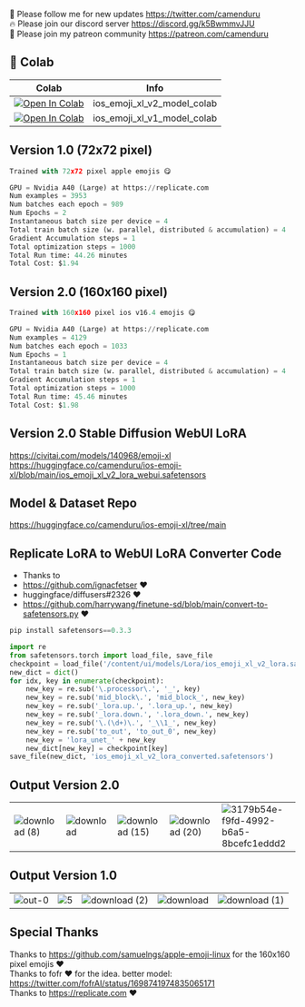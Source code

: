 🐣 Please follow me for new updates https://twitter.com/camenduru <br />
🔥 Please join our discord server https://discord.gg/k5BwmmvJJU <br />
🥳 Please join my patreon community https://patreon.com/camenduru <br />

## 🦒 Colab

| Colab | Info
| --- | --- |
[![Open In Colab](https://colab.research.google.com/assets/colab-badge.svg)](https://colab.research.google.com/github/camenduru/ios-emoji-xl-model-colab/blob/main/ios_emoji_xl_v2_model_colab.ipynb) | ios_emoji_xl_v2_model_colab
[![Open In Colab](https://colab.research.google.com/assets/colab-badge.svg)](https://colab.research.google.com/github/camenduru/ios-emoji-xl-model-colab/blob/main/ios_emoji_xl_v1_model_colab.ipynb) | ios_emoji_xl_v1_model_colab

## Version 1.0 (72x72 pixel)

```py
Trained with 72x72 pixel apple emojis 😋

GPU = Nvidia A40 (Large) at https://replicate.com
Num examples = 3953
Num batches each epoch = 989
Num Epochs = 2
Instantaneous batch size per device = 4
Total train batch size (w. parallel, distributed & accumulation) = 4
Gradient Accumulation steps = 1
Total optimization steps = 1000
Total Run time: 44.26 minutes
Total Cost: $1.94
```

## Version 2.0 (160x160 pixel)

```py
Trained with 160x160 pixel ios v16.4 emojis 😋

GPU = Nvidia A40 (Large) at https://replicate.com
Num examples = 4129
Num batches each epoch = 1033
Num Epochs = 1
Instantaneous batch size per device = 4
Total train batch size (w. parallel, distributed & accumulation) = 4
Gradient Accumulation steps = 1
Total optimization steps = 1000
Total Run time: 45.46 minutes
Total Cost: $1.98
```

## Version 2.0 Stable Diffusion WebUI LoRA
https://civitai.com/models/140968/emoji-xl <br />
https://huggingface.co/camenduru/ios-emoji-xl/blob/main/ios_emoji_xl_v2_lora_webui.safetensors <br />

## Model & Dataset Repo
https://huggingface.co/camenduru/ios-emoji-xl/tree/main

## Replicate LoRA to WebUI LoRA Converter Code
- Thanks to
- https://github.com/ignacfetser ❤
- huggingface/diffusers#2326 ❤
- https://github.com/harrywang/finetune-sd/blob/main/convert-to-safetensors.py ❤

```py
pip install safetensors==0.3.3

import re
from safetensors.torch import load_file, save_file
checkpoint = load_file('/content/ui/models/Lora/ios_emoji_xl_v2_lora.safetensors')
new_dict = dict()
for idx, key in enumerate(checkpoint):
    new_key = re.sub('\.processor\.', '_', key)
    new_key = re.sub('mid_block\.', 'mid_block_', new_key)
    new_key = re.sub('_lora.up.', '.lora_up.', new_key)
    new_key = re.sub('_lora.down.', '.lora_down.', new_key)
    new_key = re.sub('\.(\d+)\.', '_\\1_', new_key)
    new_key = re.sub('to_out', 'to_out_0', new_key)
    new_key = 'lora_unet_' + new_key
    new_dict[new_key] = checkpoint[key]
save_file(new_dict, 'ios_emoji_xl_v2_lora_converted.safetensors')
```

## Output Version 2.0
|  |  |  |  |  |
| --- | --- | --- | --- | --- |
![download (8)](https://github.com/camenduru/ios-emoji-xl-model-colab/assets/54370274/e1b834aa-8342-4d87-86f2-3c47c8bc083e) | ![download](https://github.com/camenduru/ios-emoji-xl-model-colab/assets/54370274/6a7d2424-e29a-40ff-a500-70544e680447) | ![download (15)](https://github.com/camenduru/ios-emoji-xl-model-colab/assets/54370274/0e02f62f-1001-40a9-b8ac-a826506a74cd) | ![download (20)](https://github.com/camenduru/ios-emoji-xl-model-colab/assets/54370274/4f94d267-b190-4808-84e3-e91e83bdf8eb) | ![3179b54e-f9fd-4992-b6a5-8bcefc1eddd2](https://github.com/camenduru/ios-emoji-xl-model-colab/assets/54370274/c5db74ea-572b-4098-a912-847c4c2a7bc9)

## Output Version 1.0
|  |  |  |  |  |
| --- | --- | --- | --- | --- |
![out-0](https://github.com/camenduru/ios-emoji-xl-model-colab/assets/54370274/63ced594-e889-40f5-9d50-dd3cec1efaed) | ![5](https://github.com/camenduru/ios-emoji-xl-model-colab/assets/54370274/1a87d515-38d5-439c-bbd1-523f46de8d1f) | ![download (2)](https://github.com/camenduru/ios-emoji-xl-model-colab/assets/54370274/3c01739f-6094-4eeb-893a-3b4f4ab91337) | ![download](https://github.com/camenduru/ios-emoji-xl-model-colab/assets/54370274/63f7beb3-e4c6-4f29-ba91-c7cc79f2c723) | ![download (1)](https://github.com/camenduru/ios-emoji-xl-model-colab/assets/54370274/6ce8f20f-3a43-4013-9f9c-60765b30892a)

## Special Thanks
Thanks to https://github.com/samuelngs/apple-emoji-linux for the 160x160 pixel emojis ❤ <br />
Thanks to fofr ❤ for the idea. better model: https://twitter.com/fofrAI/status/1698741974835065171 <br />
Thanks to https://replicate.com ❤ <br />
